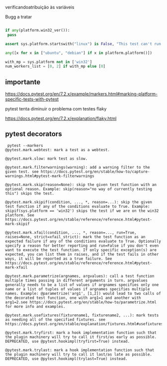 verificandoatribuição às variáveis

<!-- data1/sanic/tests/test_logo.py
def test_get_logo_returns_no_colors_on_apple_terminal():
    platform = sys.platform
    sys.platform = "darwin"
    os.environ["TERM_PROGRAM"] = "Apple_Terminal"
    with patch("sys.stdout.isatty") as isatty:
        isatty.return_value = False
        logo = get_logo()
    assert "\033" not in logo
    sys.platform = platform
    del os.environ["TERM_PROGRAM"] 
-->

<!-- data1/ansible/ansible/ansible/test/lib/ansible_test/_internal/commands/env/__init__.py
platform=dict(
    datetime=datetime.datetime.utcnow().strftime('%Y-%m-%dT%H:%M:%SZ'),
    platform=platform.platform(),
    uname=platform.uname(),
), 
-->

<!-- data1/django/django/django/django/core/management/utils.py

p = run(args, capture_output=True, close_fds=os.name != "nt") 
-->


<!-- data1/sanic/tests/test_logo.py
def test_get_logo_returns_no_colors_on_apple_terminal():
    platform = sys.platform
    sys.platform = "darwin"
    os.environ["TERM_PROGRAM"] = "Apple_Terminal"
    with patch("sys.stdout.isatty") as isatty:
        isatty.return_value = False
        logo = get_logo()
    assert "\033" not in logo
    sys.platform = platform
    del os.environ["TERM_PROGRAM"] -->

<!-- 
    https://github.com/keras-team/keras/blob/b661c9f73d8860cda6425e3c5b0b1ec145329dc1/keras/legacy_tf_layers/core_test.py#L631 
-->

<!-- https://github.com/pyg-team/pytorch_geometric/blob/743c1c1d9a33072ed80082ddb31f4be1080e0233/test/loader/test_dataloader.py#L12
with_mp = sys.platform not in ['win32']
num_workers_list = [0, 2] if with_mp else [0] 
-->

Bugg a tratar

```python

if any(platform.win32_ver()):
 pass

assert sys.platform.startswith("linux") is False, "This test can't run under linux"

any([x for x in ["ubuntu", "debian"] if x in platform.platform()])

with_mp = sys.platform not in ['win32']
num_workers_list = [0, 2] if with_mp else [0]

```


## importante
https://docs.pytest.org/en/7.2.x/example/markers.html#marking-platform-specific-tests-with-pytest

pytest tenta diminuir o problema com testes flaky

https://docs.pytest.org/en/7.2.x/explanation/flaky.html 


## pytest decorators


```
 pytest --markers
@pytest.mark.webtest: mark a test as a webtest.

@pytest.mark.slow: mark test as slow.

@pytest.mark.filterwarnings(warning): add a warning filter to the given test. see https://docs.pytest.org/en/stable/how-to/capture-warnings.html#pytest-mark-filterwarnings

@pytest.mark.skip(reason=None): skip the given test function with an optional reason. Example: skip(reason="no way of currently testing this") skips the test.

@pytest.mark.skipif(condition, ..., *, reason=...): skip the given test function if any of the conditions evaluate to True. Example: skipif(sys.platform == 'win32') skips the test if we are on the win32 platform. See https://docs.pytest.org/en/stable/reference/reference.html#pytest-mark-skipif

@pytest.mark.xfail(condition, ..., *, reason=..., run=True, raises=None, strict=xfail_strict): mark the test function as an expected failure if any of the conditions evaluate to True. Optionally specify a reason for better reporting and run=False if you don't even want to execute the test function. If only specific exception(s) are expected, you can list them in raises, and if the test fails in other ways, it will be reported as a true failure. See https://docs.pytest.org/en/stable/reference/reference.html#pytest-mark-xfail

@pytest.mark.parametrize(argnames, argvalues): call a test function multiple times passing in different arguments in turn. argvalues generally needs to be a list of values if argnames specifies only one name or a list of tuples of values if argnames specifies multiple names. Example: @parametrize('arg1', [1,2]) would lead to two calls of the decorated test function, one with arg1=1 and another with arg1=2.see https://docs.pytest.org/en/stable/how-to/parametrize.html for more info and examples.

@pytest.mark.usefixtures(fixturename1, fixturename2, ...): mark tests as needing all of the specified fixtures. see https://docs.pytest.org/en/stable/explanation/fixtures.html#usefixtures

@pytest.mark.tryfirst: mark a hook implementation function such that the plugin machinery will try to call it first/as early as possible. DEPRECATED, use @pytest.hookimpl(tryfirst=True) instead.

@pytest.mark.trylast: mark a hook implementation function such that the plugin machinery will try to call it last/as late as possible. DEPRECATED, use @pytest.hookimpl(trylast=True) instead.

```
